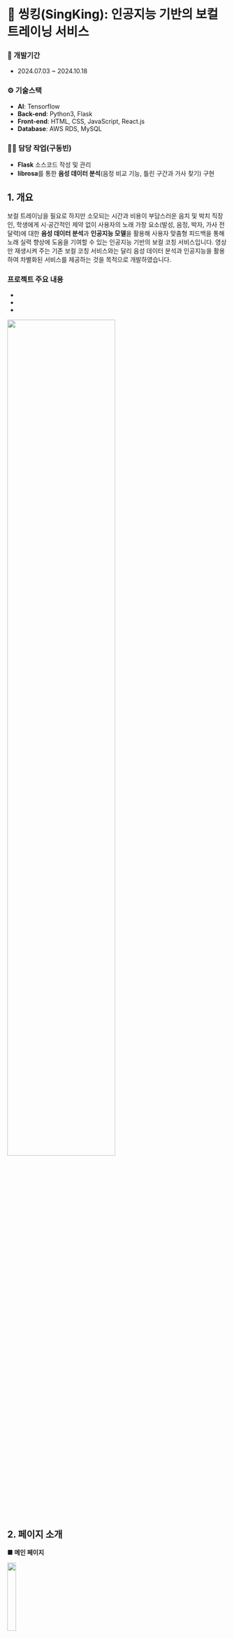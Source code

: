 # 🎤 씽킹(SingKing): 인공지능 기반의 보컬 트레이닝 서비스

### 📅 개발기간
- 2024.07.03 ~ 2024.10.18

### ⚙️ 기술스택
- **AI**: Tensorflow
- **Back-end**: Python3, Flask
- **Front-end**: HTML, CSS, JavaScript, React.js
- **Database**: AWS RDS, MySQL

### 👨‍💼 담당 작업(구동빈)
- **Flask** 소스코드 작성 및 관리
- **librosa**를 통한 **음성 데이터 분석**(음정 비교 기능, 틀린 구간과 가사 찾기) 구현

## 1. 개요
보컬 트레이닝을 필요로 하지만 소모되는 시간과 비용이 부담스러운 음치 및 박치 직장인, 학생에게 시·공간적인 제약 없이 사용자의 노래 가창 요소(발성, 음정, 박자, 가사 전달력)에 대한 **음성 데이터 분석**과 **인공지능 모델**을 활용해 사용자 맞춤형 피드백을 통해 노래 실력 향상에 도움을 기여할 수 있는 인공지능 기반의 보컬 코칭 서비스입니다. 영상만 재생시켜 주는 기존 보컬 코칭 서비스와는 달리 음성 데이터 분석과 인공지능을 활용하여 차별화된 서비스를 제공하는 것을 목적으로 개발하였습니다.

### 프로젝트 주요 내용
-
-
-

<img src="https://github.com/user-attachments/assets/89b3538c-924b-4a13-a0b2-e08f9263fad0" width="70%" height="70%"/>

## 2. 페이지 소개
**■ 메인 페이지**

<img src="https://github.com/user-attachments/assets/952f1263-2318-409a-b476-700717aebc5f" width="20%" height="20%"/>

- 최상단에서 사용자 정보 확인 가능하도록 구현
- 두 번째 행에서 최근 정밀 트레이닝 기록 확인 가능하도록 구현
- 세 번째 행에서 이전 정밀 트레이닝 점수와 현재 점수 비교 가능하도록 구현
- 네 번째 행에서는 정밀 트레이닝 점수의 주간 랭킹 확인 가능하도록 구현

**■ 트레이닝 페이지**

<img src="https://github.com/user-attachments/assets/36b942c0-7ef2-4e69-aecd-fb53d7d33364" width="20%" height="20%"/>

- 4가지를 핵심 기능을 이용할 수 있도록 구현

**■ 트레이닝 페이지 - AI 음색 진단**
- 사용자가 음성을 입력하면 **네 개의 음색 정보**(발라드, 댄스, 락, 트로트) 중 가장 어울리는(유사한) 음색을 선정해 줌
- 음성 데이터를 목소리의 특성 정보를 알 수 있는 MFCC로 변환하여 CNN으로 모델 학습
<img src="https://github.com/user-attachments/assets/44b9d4db-fe26-48cc-811c-8d238f8712f2" width="20%" height="30%"/>
<img src="https://github.com/user-attachments/assets/031cc45a-eaa9-4082-813f-d60f5ed687fd" width="20%" height="30%"/>


**■ 트레이닝 페이지 - 정밀 트레이닝**
- 원하는 곡을 선정한 후 노래 가창 가능
- 사용자 노래의 **음정과 박자**를 원곡 가수의 노래와 비교하여 점수를 산정하고, 두가지 **그래프로 표시**해 줌
- **틀린 구간을 선별**해 가사와 반주를 실행해 반복 연습 가능
<img src="https://github.com/user-attachments/assets/9cceae9a-cbfc-4656-961a-3c62b8dbd509" width="20%" height="20%"/>
<img src="https://github.com/user-attachments/assets/b2cbd1bf-3b79-4782-97d6-1d64a02525cd" width="20%" height="20%"/>
<img src="https://github.com/user-attachments/assets/d6cfddd7-292c-4f1d-8aab-4635fc0e05f9" width="20%" height="20%"/>
<img src="https://github.com/user-attachments/assets/401ba3bf-9ba2-454e-a170-e06760d33c82" width="20%" height="20%"/>
<img src="https://github.com/user-attachments/assets/ab2a84b3-0ca8-41c2-b438-24dea12ee47f" width="17%" height="17%"/>

**■ 트레이닝 페이지 - 음역대 진단**
- 피아노 건반을 눌러서 재생되는 음정을 따라 음을 내면 사용자가 소리낸 음정과 주파수를 보여줌
- 1옥타브 ~ 3옥타브까지 확인 가능
<img src="https://github.com/user-attachments/assets/c48378c5-ad99-4d79-b4f5-7259cd6844bf" width="30%" height="30%"/>

**■ 매칭 페이지**
- 사용자 간의 멘토 멘티 매칭
- 전문가와의 멘토 멘티 매칭
- 사용자 멘토는 레벨 5이상부터 등록 가능
<img src="https://github.com/user-attachments/assets/84711f62-c9e5-4fb3-8b0c-232a9d062839" width="30%" height="30%"/>

**■ 마이 페이지**
- 음색 정보 확인
- 보컬 데이터 확인
- 트레이닝 기록 확인
<img src="https://github.com/user-attachments/assets/dd010647-f565-43e1-8ef3-c4321c95b49f" width="30%" height="30%"/>

## 3. 트러블 슈팅

<details>
<summary>Flask의 session 정보 유지 불가 문제 </summary>
  
  - 문제 정의
    - Flask의 session에 정보를 저장했을 때, 다른 엔드 포인트에서 session 정보를 인식하지 못하는 문제가 발생했다.
    - 
  - 사실 수집
    - 엔드포인트 하나 하나 session을 설정해보았지만, 해당 session을 설정했던 엔드포인트에서만 session 정보를 인식하고 나머지는 모두 인식하지 못한다.
  - 원인추론
    - 새로운 폴더와 HTML 파일 만들어 간단히 session 기능을 테스트해보니 문제가 없다.
    - 같은 코드를 js 파일과 함께 실행하면 session 정보를 인식하지 못한다.
    - js 파일에서 session 정보를 저장하는 것에 문제가 생긴 것 아닐까?
  - 조치 방안과 결과
    - (1) Flask 서버에서 CORS(Cross-Origin Resource Sharing) 허용 코드를 추가한다. `CORS(app, supports_credentials=True)`
    - (2) js파일의 Fetch 메서드에 쿠키 값 공유 허용 코드를 추가한다. `credentials: "include"`
    - 위 두가지 설정 이후 session 정보 공유 문제는 모두 해결되었다.
</details>
